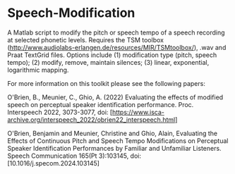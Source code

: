 # Speech-Modification
A Matlab script to modify the pitch or speech tempo of a speech recording at selected phonetic levels. Requires the TSM toolbox (http://www.audiolabs-erlangen.de/resources/MIR/TSMtoolbox/), .wav and Praat TextGrid files. Options include (1) modification type (pitch, speech tempo); (2) modify, remove, maintain silences; (3) linear, exponential, logarithmic mapping.

For more information on this toolkit please see the following papers:

O'Brien, B., Meunier, C., Ghio, A. (2022) Evaluating the effects of modified speech on perceptual speaker identification performance. Proc. Interspeech 2022, 3073-3077, doi: [https://www.isca-archive.org/interspeech_2022/obrien22_interspeech.html]

O'Brien, Benjamin and Meunier, Christine and Ghio, Alain, Evaluating the Effects of Continuous Pitch and Speech Tempo Modifications on Perceptual Speaker Identification Performances by Familiar and Unfamiliar Listeners. Speech Communication 165(Pt 3):103145, doi: [10.1016/j.specom.2024.103145]
